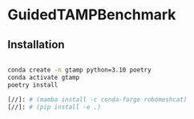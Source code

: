 # GuidedTAMPBenchmark

## Installation
```bash

conda create -n gtamp python=3.10 poetry
conda activate gtamp
poetry install

[//]: # (mamba install -c conda-forge robomeshcat)
[//]: # (pip install -e .)

```